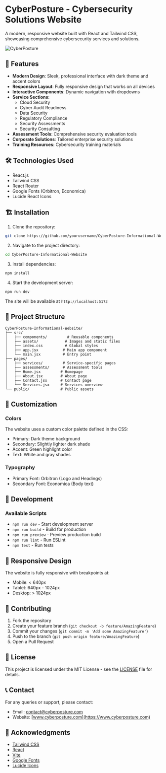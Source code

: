 # CyberPosture - Cybersecurity Solutions Website

A modern, responsive website built with React and Tailwind CSS, showcasing comprehensive cybersecurity services and solutions.

![CyberPosture](screenshot.png)

## 🚀 Features

- **Modern Design**: Sleek, professional interface with dark theme and accent colors
- **Responsive Layout**: Fully responsive design that works on all devices
- **Interactive Components**: Dynamic navigation with dropdowns
- **Service Sections**:
  - Cloud Security
  - Cyber Audit Readiness
  - Data Security
  - Regulatory Compliance
  - Security Assessments
  - Security Consulting
- **Assessment Tools**: Comprehensive security evaluation tools
- **Corporate Solutions**: Tailored enterprise security solutions
- **Training Resources**: Cybersecurity training materials

## 🛠️ Technologies Used

- React.js
- Tailwind CSS
- React Router
- Google Fonts (Orbitron, Economica)
- Lucide React Icons

## 🏗️ Installation

1. Clone the repository:
```bash
git clone https://github.com/yourusername/CyberPosture-Informational-Website.git
```

2. Navigate to the project directory:
```bash
cd CyberPosture-Informational-Website
```

3. Install dependencies:
```bash
npm install
```

4. Start the development server:
```bash
npm run dev
```

The site will be available at `http://localhost:5173`

## 📁 Project Structure

```
CyberPosture-Informational-Website/
├── src/
│   ├── components/         # Reusable components
│   ├── assets/            # Images and static files
│   ├── index.css          # Global styles
│   ├── app.jsx           # Main app component
│   └── main.jsx          # Entry point
├── pages/
│   ├── services/         # Service-specific pages
│   ├── assessments/      # Assessment tools
│   ├── Home.jsx         # Homepage
│   ├── About.jsx        # About page
│   ├── Contact.jsx      # Contact page
│   └── Services.jsx     # Services overview
└── public/              # Public assets
```

## 🎨 Customization

### Colors
The website uses a custom color palette defined in the CSS:
- Primary: Dark theme background
- Secondary: Slightly lighter dark shade
- Accent: Green highlight color
- Text: White and gray shades

### Typography
- Primary Font: Orbitron (Logo and Headings)
- Secondary Font: Economica (Body text)

## 🔧 Development

### Available Scripts

- `npm run dev` - Start development server
- `npm run build` - Build for production
- `npm run preview` - Preview production build
- `npm run lint` - Run ESLint
- `npm test` - Run tests

## 📱 Responsive Design

The website is fully responsive with breakpoints at:
- Mobile: < 640px
- Tablet: 640px - 1024px
- Desktop: > 1024px

## 🤝 Contributing

1. Fork the repository
2. Create your feature branch (`git checkout -b feature/AmazingFeature`)
3. Commit your changes (`git commit -m 'Add some AmazingFeature'`)
4. Push to the branch (`git push origin feature/AmazingFeature`)
5. Open a Pull Request

## 📄 License

This project is licensed under the MIT License - see the [LICENSE](LICENSE) file for details.

## 📞 Contact

For any queries or support, please contact:
- Email: contact@cyberposture.com
- Website: [www.cyberposture.com](https://www.cyberposture.com)

## 🙏 Acknowledgments

- [Tailwind CSS](https://tailwindcss.com/)
- [React](https://reactjs.org/)
- [Vite](https://vitejs.dev/)
- [Google Fonts](https://fonts.google.com/)
- [Lucide Icons](https://lucide.dev/)

